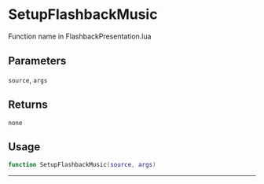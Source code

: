 # SetupFlashbackMusic
Function name in FlashbackPresentation.lua
## Parameters
`source`, `args`
## Returns
`none`
## Usage
```lua
function SetupFlashbackMusic(source, args)
```
---
